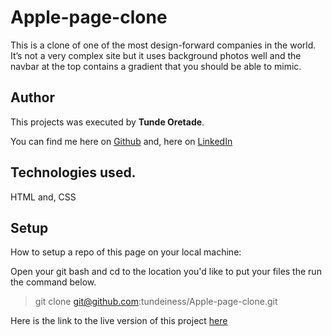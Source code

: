 # Apple-page-clone

This is a clone of one of the most design-forward companies in the world. It’s not a very complex site but it uses background photos well and the navbar at the top contains a gradient that you should be able to mimic.

## Author
This projects was executed by **Tunde Oretade**.

You can find me here on  [Github](https://github.com/tundeiness/) and,  here on [LinkedIn](https://www.linkedin.com/in/tunde-oretade/)

## Technologies used.
HTML and, CSS


## Setup
How to setup a repo of this page on your local machine:

Open your git bash and cd to the location you'd like to put your files the run the command below.

>git clone git@github.com:tundeiness/Apple-page-clone.git


Here is the link to the live version of this project
[here](https://rawcdn.githack.com/tundeiness/Apple-page-clone/7df656a4e5d841dd744185cfd6e7a482ed3f2701/index.html)

